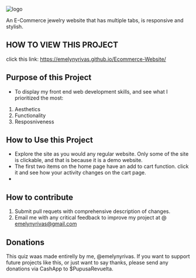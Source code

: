 ![logo](https://user-images.githubusercontent.com/101910013/220187933-cf782651-90a2-4cd9-81ed-71959b9498fb.jpg)

An E-Commerce jewelry website that has multiple tabs, is responsive and stylish.


## HOW TO VIEW THIS PROJECT
click this link: https://emelynyrivas.github.io/Ecommerce-Website/ 

## Purpose of this Project 
- To display my front end web development skills, and see what I prioritized the most:
1. Aesthetics
2. Functionality
3. Resposniveness


## How to Use this Project
- Explore the site as you would any regular website. Only some of the site is clickable, and that is because it is a demo website.
- The first two items on the home page have an add to cart function. click it and see how your activity changes on the cart page.
- 




## How to contribute 
1. Submit pull requets with comprehensive description of changes.
2. Email me with any critical feedback to improve my project at @ emelynyrivas@gmail.com


## Donations
This quiz waas made entirelly by me, @emelynyrivas. If you want to support future projects like this, or just want to say thanks, please send any donations via CashApp to $PupusaRevuelta.
